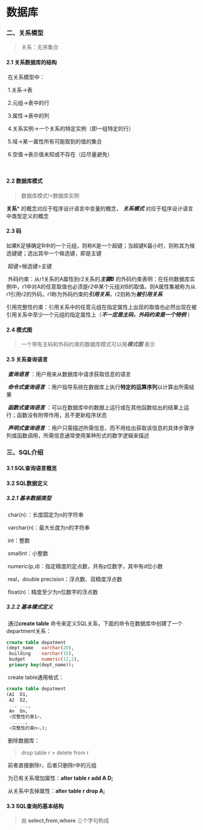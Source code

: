 # 数据库

### 二、关系模型

> 关系：无序集合

#### 2.1 关系数据库的结构

​		在关系模型中：

​			1.关系->表

​			2.元组->表中的行

​			3.属性->表中的列

​			4.关系实例->一个关系的特定实例（即一组特定的行）

​			5.域->某一属性所有可能取到的值的集合

​			6.空值->表示值未知或不存在（应尽量避免）

​		

#### 2.2 数据库模式

>数据库模式!=数据库实例

**关系*** 的概念对应于程序设计语言中变量的概念， ***关系模式*** 对应于程序设计语言中类型定义的概念



#### 2.3 码

​		如果K足够确定R中的一个元组，则称K是一个超键；当超键K最小时，则称其为候选键键；选出其中一个候选键，即是主键

​		超键>候选键>主键

​		外码约束：从r1关系的A属性到r2关系的***主键B*** 的外码约束表明：在任何数据库实例中，r1中对A的任意取值也必须是r2中某个元组对B的取值。则A属性集被称为从				  r1引用r2的外码，r1称为外码约束的***引用关系***，r2则称为***被引用关系***

​		引用完整性约束：引用关系中的任意元组在指定属性上出现的取值也必然出现在被引用关系中至少一个元组的指定属性上（***不一定是主码，外码约束是一个特例*** ）



#### 2.4 模式图

>一个带有主码和外码约束的数据库模式可以用***模式图*** 表示



#### 2.5 关系查询语言

​		***查询语言*** ：用户用来从数据库中请求获取信息的语言

​		***命令式查询语言*** ：用户指导系统在数据库上执行**特定的运算序列**以计算出所需结果

​		***函数式查询语言*** ：可以在数据库中的数据上运行或在其他函数给出的结果上运行；函数没有附带作用，且不更新程序状态

​		***声明式查询语言*** ：用户只需描述所需信息，而不用给出获取该信息的具体步骤序列或函数调用，所需信息通常使用某种形式的数字逻辑来描述 



### 三、SQL介绍

#### 3.1 SQL查询语言概览



#### 3.2 SQL数据定义

#####  		3.2.1 基本数据类型

​						char(n):：长度固定为n的字符串

​						varchar(n)：最大长度为n的字符串

​						int：整数

​						smallint：小整数

​						numeric(p,d)：指定精度的定点数，共有p位数字，其中有d位小数

​						real，double precision：浮点数、双精度浮点数

​						float(n)：精度至少为n位数字的浮点数

##### 		3.2.2 基本模式定义

​						通过**create table** 命令来定义SQL关系，下面的命令在数据库中创建了一个department关系：

```sql
create table depatment
(dept_name   varchar(20),
 building    varchar(15),
 budget    	 numeric(12,2),
 primary key(dept_name));
```

​							create table通用格式：

```sql
create table depatment
(A1  D1,
 A2  D2,
 ... ...,
 An  Dn,
 <完整性约束1>，
 ......，
 <完整性约束n>，);
```

​						删除数据库：

>drop table r > delete from r

​						前者直接删除r，后者只删除r中的元组

​						为已有关系增加属性：**alter table r add A D;**

​						从关系中去掉属性：**alter table r drop A;**

#### 3.3 SQL查询的基本结构

>由 **select,from,where** 三个字句构成







